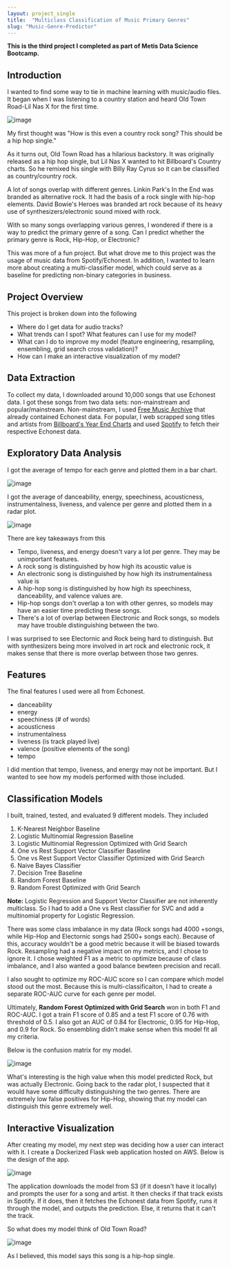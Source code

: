 ```yaml
---
layout: project_single
title:  "Multiclass Classification of Music Primary Genres"
slug: "Music-Genre-Predictor"
---
```


**This is the third project I completed as part of Metis Data Science Bootcamp.**

## Introduction

I wanted to find some way to tie in machine learning with music/audio files. It began when I was listening to a country station and heard Old Town Road-Lil Nas X for the first time. 

![image]({{site.url}}/images/projects/genre-predictor/Old_Town_Road.png)

My first thought was "How is this even a country rock song? This should be a hip hop single." 

As it turns out, Old Town Road has a hilarious backstory. It was originally released as a hip hop single, but Lil Nas X wanted to hit Billboard's Country charts. So he remixed his single with Billy Ray Cyrus so it can be classified as country/country rock. 

A lot of songs overlap with different genres. Linkin Park's In the End was branded as alternative rock. It had the basis of a rock single with hip-hop elements. David Bowie's Heroes was branded art rock because of its heavy use of synthesizers/electronic sound mixed with rock. 

With so many songs overlapping various genres, I wondered if there is a way to predict the primary genre of a song. Can I predict whether the primary genre is Rock, Hip-Hop, or Electronic? 

This was more of a fun project. But what drove me to this project was the usage of music data from Spotify/Echonest. In addition, I wanted to learn more about creating a multi-classifier model, which could serve as a baseline for predicting non-binary categories in business. 

## Project Overview

This project is broken down into the following

* Where do I get data for audio tracks?
* What trends can I spot? What features can I use for my model?
* What can I do to improve my model (feature engineering, resampling, ensembling, grid search cross validation)? 
* How can I make an interactive visualization of my model?

## Data Extraction

To collect my data, I downloaded around 10,000 songs that use Echonest data. I got these songs from two data sets: non-mainstream and popular/mainstream. Non-mainstream, I used [Free Music Archive](http://freemusicarchive.org/) that already contained Echonest data. For popular, I web scrapped song titles and artists from [Billboard's Year End Charts](https://www.billboard.com/charts/year-end) and used [Spotify](https://www.spotify.com/us/) to fetch their respective Echonest data. 

## Exploratory Data Analysis

I got the average of tempo for each genre and plotted them in a bar chart. 

![image]({{site.url}}/images/projects/genre-predictor/Tempo_Bar_Chart.png)

I got the average of danceability, energy, speechiness, acousticness, instrumentalness, liveness, and valence per genre and plotted them in a radar plot. 

![image]({{site.url}}/images/projects/genre-predictor/Radar_Plot.png)

There are key takeaways from this

* Tempo, liveness, and energy doesn't vary a lot per genre. They may be unimportant features.
* A rock song is distinguished by how high its acoustic value is
* An electronic song is distinguished by how high its instrumentalness value is
* A hip-hop song is distinguished by how high its speechiness, danceability, and valence values are. 
* Hip-hop songs don't overlap a ton with other genres, so models may have an easier time predicting these songs.
* There's a lot of overlap between Electronic and Rock songs, so models may have trouble distinguishing between the two. 

I was surprised to see Electornic and Rock being hard to distinguish. But with synthesizers being more involved in art rock and electronic rock, it makes sense that there is more overlap between those two genres. 

## Features

The final features I used were all from Echonest. 

* danceability
* energy
* speechiness (# of words)
* acousticness
* instrumentalness
* liveness (is track played live)
* valence (positive elements of the song)
* tempo

I did mention that tempo, liveness, and energy may not be important. But I wanted to see how my models performed with those included. 

## Classification Models

I built, trained, tested, and evaluated 9 different models. They included

1. K-Nearest Neighbor Baseline
2. Logistic Multinomial Regression Baseline
3. Logistic Multinomial Regression Optimized with Grid Search
4. One vs Rest Support Vector Classifier Baseline
5. One vs Rest Support Vector Classifier Optimized with Grid Search
6. Naive Bayes Classifier
7. Decision Tree Baseline
8. Random Forest Baseline
9. Random Forest Optimized with Grid Search

**Note:** Logistic Regression and Support Vector Classifier are not inherently multiclass. So I had to add a One vs Rest classifier for SVC and add a multinomial property for Logistic Regression.

There was some class imbalance in my data (Rock songs had 4000 +songs, while Hip-Hop and Electornic songs had 2500+ songs each). Because of this, accuracy wouldn't be a good metric because it will be biased towards Rock. Resampling had a negative impact on my metrics, and I chose to ignore it. I chose weighted F1 as a metric to optimize because of class imbalance, and I also wanted a good balance bewteen precision and recall. 

I also sought to optimize my ROC-AUC score so I can compare which model stood out the most. Because this is multi-classificaiton, I had to create a separate ROC-AUC curve for each genre per model.

Ultimately, **Random Forest Optimized with Grid Search** won in both F1 and ROC-AUC. I got a train F1 score of 0.85 and a test F1 score of 0.76 with threshold of 0.5. I also got  an AUC of 0.84 for Electronic, 0.95 for Hip-Hop, and 0.9 for Rock. So ensembling didn't make sense when this model fit all my criteria. 

Below is the confusion matrix for my model.

![image]({{site.url}}/images/projects/genre-predictor/Random_Forest_Confusion_Matrix.png)

What's interesting is the high value when this model predicted Rock, but was actually Electronic. Going back to the radar plot, I suspected that it would have some difficulty distinguishing the two genres. There are extremely low false positives for Hip-Hop, showing that my model can distinguish this genre extremely well. 

## Interactive Visualization

After creating my model, my next step was deciding how a user can interact with it. I create a Dockerized Flask web application hosted on AWS. Below is the design of the app. 

![image]({{site.url}}/images/projects/genre-predictor/Web_App_Design.png)

The application downloads the model from S3 (if it doesn't have it locally) and prompts the user for a song and artist. It then checks if that track exists in Spotify. If it does, then it fetches the Echonest data from Spotify, runs it through the model, and outputs the prediction. Else, it returns that it can't the track.

So what does my model think of Old Town Road? 

![image]({{site.url}}/images/projects/genre-predictor/Web_App_Old_Town_Road.png)

As I believed, this model says this song is a hip-hop single. 